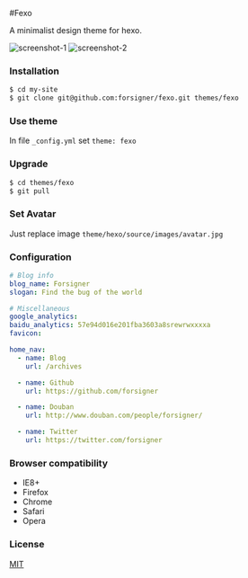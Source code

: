 #Fexo

A minimalist design theme for hexo.

![screenshot-1](https://raw.githubusercontent.com/forsigner/forsigner.github.io/master/images/screenshot-1.png)
![screenshot-2](https://raw.githubusercontent.com/forsigner/forsigner.github.io/master/images/screenshot-2.png)

### Installation

```bash
$ cd my-site
$ git clone git@github.com:forsigner/fexo.git themes/fexo
```

### Use theme

In file `_config.yml` set `theme: fexo`

### Upgrade

```bash
$ cd themes/fexo
$ git pull
```

### Set Avatar

Just replace image `theme/hexo/source/images/avatar.jpg`


### Configuration

```yml
# Blog info
blog_name: Forsigner
slogan: Find the bug of the world

# Miscellaneous
google_analytics:
baidu_analytics: 57e94d016e201fba3603a8srewrwxxxxa
favicon:

home_nav:
  - name: Blog
    url: /archives

  - name: Github
    url: https://github.com/forsigner

  - name: Douban
    url: http://www.douban.com/people/forsigner/

  - name: Twitter
    url: https://twitter.com/forsigner
```

### Browser compatibility

- IE8+
- Firefox
- Chrome
- Safari
- Opera


### License

  [MIT](LICENSE)
